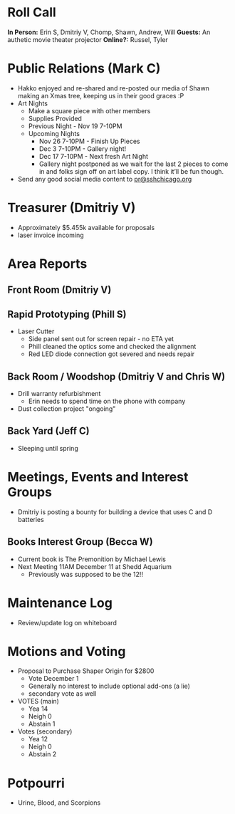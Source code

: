 # Roll Call
**In Person:** Erin S, Dmitriy V, Chomp, Shawn, Andrew, Will
**Guests:** An authetic movie theater projector
**Online?:** Russel, Tyler
# Public Relations (Mark C)
- Hakko enjoyed and re-shared and re-posted our media of Shawn making an Xmas tree, keeping us in their good graces :P
- Art Nights
  - Make a square piece with other members
  - Supplies Provided
  - Previous Night - Nov 19 7-10PM
  - Upcoming Nights
    - Nov 26 7-10PM - Finish Up Pieces
    - Dec 3 7-10PM - Gallery night!
    - Dec 17 7-10PM - Next fresh Art Night
    - Gallery night postponed as we wait for the last 2 pieces to come in and folks sign off on art label copy. I think it’ll be fun though.
- Send any good social media content to pr@sshchicago.org
# Treasurer (Dmitriy V)
- Approximately $5.455k available for proposals
- laser invoice incoming
# Area Reports
## Front Room (Dmitriy V)
## Rapid Prototyping (Phill S)
- Laser Cutter
  - Side panel sent out for screen repair - no ETA yet
  - Phill cleaned the optics some and checked the alignment
  - Red LED diode connection got severed and needs repair
## Back Room / Woodshop (Dmitriy V and Chris W)
- Drill warranty refurbishment
  - Erin needs to spend time on the phone with company
- Dust collection project "ongoing"
## Back Yard (Jeff C)
- Sleeping until spring
# Meetings, Events and Interest Groups
- Dmitriy is posting a bounty for building a device that uses C and D batteries
## Books Interest Group (Becca W)
- Current book is The Premonition by Michael Lewis
- Next Meeting 11AM December 11 at Shedd Aquarium
  - Previously was supposed to be the 12!!
# Maintenance Log
- Review/update log on whiteboard
# Motions and Voting
- Proposal to Purchase Shaper Origin for $2800  
  - Vote December 1
  - Generally no interest to include optional add-ons (a lie)
  - secondary vote as well
- VOTES (main)
  - Yea 14
  - Neigh 0
  - Abstain 1
- Votes (secondary)
  - Yea 12
  - Neigh 0
  - Abstain 2
# Potpourri
- Urine, Blood, and Scorpions
